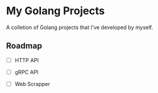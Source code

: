# My Golang Projects

A colletion of Golang projects that I've developed by myself.

## Roadmap

- [ ] HTTP API
- [ ] gRPC API
- [ ] Web Scrapper


